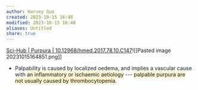 ```yaml
---
author: Harvey Guo
created: 2023-10-15 16:48
modified: 2023-10-15 16:48
aliases: Untitled
share: true
---
```

[Sci-Hub | Purpura | 10.12968/hmed.2017.78.10.C147](https://sci-hub.ee/10.12968/hmed.2017.78.10.C147)![[Pasted image 20231015164851.png]]
- Palpability is caused by localized oedema, and implies a vascular cause with  <span style="background:rgba(240, 200, 0, 0.2)">an inflammatory or ischaemic aetiology</span> --- <span style="background:rgba(240, 200, 0, 0.2)">palpable purpura are not usually caused by thrombocytopenia</span>.